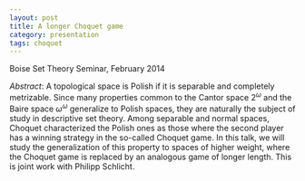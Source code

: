 ```yaml
---
layout: post
title: A longer Choquet game
category: presentation
tags: choquet
---
```


Boise Set Theory Seminar, February 2014<!--more-->

*Abstract*: A topological space is Polish if it is separable and completely metrizable. Since many properties common to the Cantor space $2^\omega$ and the Baire space $\omega^\omega$ generalize to Polish spaces, they are naturally the subject of study in descriptive set theory. Among separable and normal spaces, Choquet characterized the Polish ones as those where the second player has a winning strategy in the so-called Choquet game. In this talk, we will study the generalization of this property to spaces of higher weight, where the Choquet game is replaced by an analogous game of longer length. This is joint work with Philipp Schlicht.
